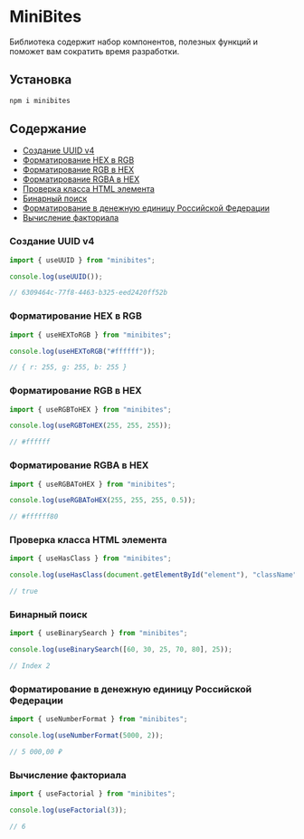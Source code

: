 # MiniBites

Библиотека содержит набор компонентов, полезных функций и поможет вам сократить время разработки.

## Установка

```bash
npm i minibites
```

## Содержание

- [Создание UUID v4](#Создание-UUID-v4)
- [Форматирование HEX в RGB](#Форматирование-HEX-в-RGB)
- [Форматирование RGB в HEX](#Форматирование-RGB-в-HEX)
- [Форматирование RGBA в HEX](#Форматирование-RGBA-в-HEX)
- [Проверка класса HTML элемента](#Проверка-класса-HTML-элемента)
- [Бинарный поиск](#Бинарный-поиск)
- [Форматирование в денежную единицу Российской Федерации](#Форматирование-в-денежную-единицу-Российской-Федерации)
- [Вычисление факториала](#Вычисление-факториала)

### Создание UUID v4

```js
import { useUUID } from "minibites";

console.log(useUUID());

// 6309464c-77f8-4463-b325-eed2420ff52b
```

### Форматирование HEX в RGB

```js
import { useHEXToRGB } from "minibites";

console.log(useHEXToRGB("#ffffff"));

// { r: 255, g: 255, b: 255 }
```

### Форматирование RGB в HEX

```js
import { useRGBToHEX } from "minibites";

console.log(useRGBToHEX(255, 255, 255));

// #ffffff
```

### Форматирование RGBA в HEX

```js
import { useRGBAToHEX } from "minibites";

console.log(useRGBAToHEX(255, 255, 255, 0.5));

// #ffffff80
```

### Проверка класса HTML элемента

```js
import { useHasClass } from "minibites";

console.log(useHasClass(document.getElementById("element"), "className"));

// true
```

### Бинарный поиск

```js
import { useBinarySearch } from "minibites";

console.log(useBinarySearch([60, 30, 25, 70, 80], 25));

// Index 2
```

### Форматирование в денежную единицу Российской Федерации

```js
import { useNumberFormat } from "minibites";

console.log(useNumberFormat(5000, 2));

// 5 000,00 ₽
```

### Вычисление факториала

```js
import { useFactorial } from "minibites";

console.log(useFactorial(3));

// 6
```
